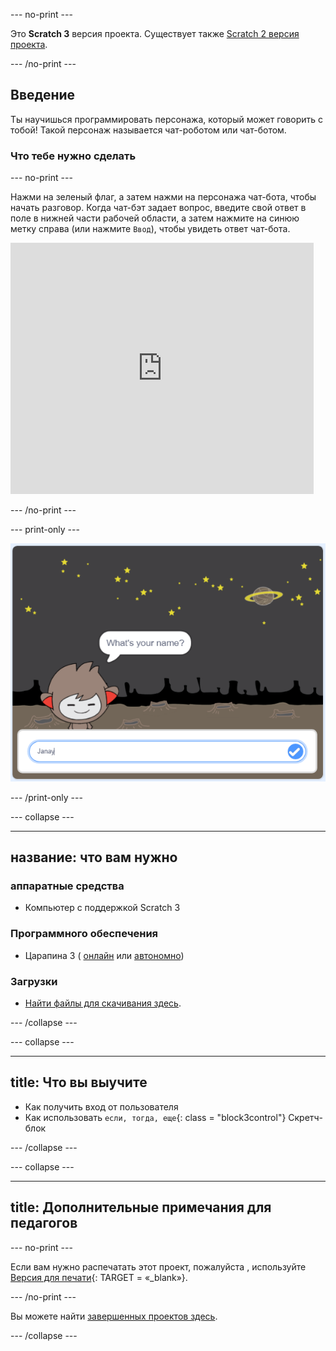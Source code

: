 \--- no-print \---

Это **Scratch 3** версия проекта. Существует также [Scratch 2 версия проекта](https://projects.raspberrypi.org/en/projects/chatbot-scratch2).

\--- /no-print \---

## Введение

Ты научишься программировать персонажа, который может говорить с тобой! Такой персонаж называется чат-роботом или чат-ботом.

### Что тебе нужно сделать

\--- no-print \---

Нажми на зеленый флаг, а затем нажми на персонажа чат-бота, чтобы начать разговор. Когда чат-бэт задает вопрос, введите свой ответ в поле в нижней части рабочей области, а затем нажмите на синюю метку справа (или нажмите `Ввод`), чтобы увидеть ответ чат-бота.

<div class="scratch-preview">
  <iframe allowtransparency="true" width="485" height="402" src="https://scratch.mit.edu/projects/embed/248864190/?autostart=false" 
  frameborder="0" scrolling="no"></iframe>
</div>

\--- /no-print \---

\--- print-only \---

![завершить проект](images/chatbot-preview.png)

\--- /print-only \---

\--- collapse \---

* * *

## название: что вам нужно

### аппаратные средства

+ Компьютер с поддержкой Scratch 3

### Программного обеспечения

+ Царапина 3 ( [онлайн](https://rpf.io/scratchon) или [автономно](https://rpf.io/scratchoff))

### Загрузки

+ [Найти файлы для скачивания здесь](http://rpf.io/p/en/chatbot-go).

\--- /collapse \---

\--- collapse \---

* * *

## title: Что вы выучите

+ Как получить вход от пользователя
+ Как использовать `если, тогда, еще`{: class = "block3control"} Скретч-блок

\--- /collapse \---

\--- collapse \---

* * *

## title: Дополнительные примечания для педагогов

\--- no-print \---

Если вам нужно распечатать этот проект, пожалуйста , используйте [Версия для печати](https://projects.raspberrypi.org/en/projects/chatbot/print){: TARGET = «_blank»}.

\--- /no-print \---

Вы можете найти [завершенных проектов здесь](http://rpf.io/p/en/chatbot-get).

\--- /collapse \---